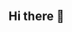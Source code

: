 ## Hi there 👋

<!--
**lucasdamato/lucasdamato** is a ✨ _special_ ✨ repository because its `README.md` (this file) appears on your GitHub profile.

Here are some ideas to get you started:

- 🔭 I’m currently working on learning how to code websites and web apps
- 🌱 I’m currently learning the main structure of coding, which tools to use, what the best way to learn quickly is.
